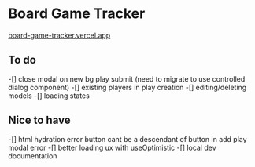 # Board Game Tracker

[board-game-tracker.vercel.app](https://board-game-tracker.vercel.app/)

## To do

-[] close modal on new bg play submit (need to migrate to use controlled dialog component)
-[] existing players in play creation
-[] editing/deleting models
-[] loading states

## Nice to have

-[] html hydration error button cant be a descendant of button in add play modal error
-[] better loading ux with useOptimistic
-[] local dev documentation
